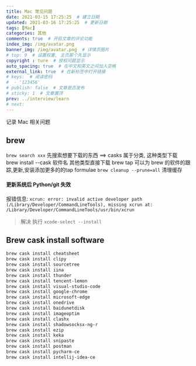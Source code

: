 ```yaml
---
title: Mac 常见问题
date: 2021-03-15 17:25:25  # 建立日期
updated: 2021-03-16 17:25:25  # 更新日期
tags: [Mac]
categories: 其他
comments: true  # 开启文章的评论功能
index_img: /img/avatar.png
banner_img: /img/avatar.png  # 详情页图片
# top: 9  # 设置权重, 主页那个先显示
copyright : ture  # 授权问题显示
auto_spacing: true  # 在中文和英文之间加入空格
external_link: true  # 在新标签中打开链接
# keys:  # 阅读密码
#  - '123456'
# publish: false  # 文章是否发布
# sticky: 1  # 文章置顶
prev: ../interview/learn
# next:
---
```


记录 Mac 相关问题
<!-- more -->

## brew

`brew search xxx` 先搜索想要下载的东西
==> casks 属于分类, 这种类型下载 brew install --cask 软件名
其他类型直接下载
brew tap 可以为 brew 的软件的跟踪,更新,安装添加更多的的tap formulae
`brew cleanup --prune=all` 清理缓存

#### 更新系统后 Python/git 失效
报错信息: 
`xcrun: error: invalid active developer path (/Library/Developer/CommandLineTools), missing xcrun at: /Library/Developer/CommandLineTools/usr/bin/xcrun`

> 解决
执行 `xcode-select --install`

## Brew cask install software
```sh
brew cask install cheatsheet
brew cask install clipy
brew cask install sourcetree
brew cask install iina
brew cask install thunder
brew cask install tencent-lemon
brew cask install visual-studio-code
brew cask install google-chrome
brew cask install microsoft-edge
brew cask install onedrive
brew cask install baidunetdisk
brew cask install imageoptim
brew cask install clashx
brew cask install shadowsocksx-ng-r
brew cask install ezip
brew cask install keka
brew cask install snipaste
brew cask install postman
brew cask install pycharm-ce
brew cask install intellij-idea-ce
```